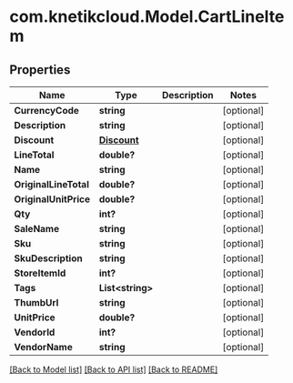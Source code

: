 # com.knetikcloud.Model.CartLineItem
## Properties

Name | Type | Description | Notes
------------ | ------------- | ------------- | -------------
**CurrencyCode** | **string** |  | [optional] 
**Description** | **string** |  | [optional] 
**Discount** | [**Discount**](Discount.md) |  | [optional] 
**LineTotal** | **double?** |  | [optional] 
**Name** | **string** |  | [optional] 
**OriginalLineTotal** | **double?** |  | [optional] 
**OriginalUnitPrice** | **double?** |  | [optional] 
**Qty** | **int?** |  | [optional] 
**SaleName** | **string** |  | [optional] 
**Sku** | **string** |  | [optional] 
**SkuDescription** | **string** |  | [optional] 
**StoreItemId** | **int?** |  | [optional] 
**Tags** | **List&lt;string&gt;** |  | [optional] 
**ThumbUrl** | **string** |  | [optional] 
**UnitPrice** | **double?** |  | [optional] 
**VendorId** | **int?** |  | [optional] 
**VendorName** | **string** |  | [optional] 

[[Back to Model list]](../README.md#documentation-for-models) [[Back to API list]](../README.md#documentation-for-api-endpoints) [[Back to README]](../README.md)

